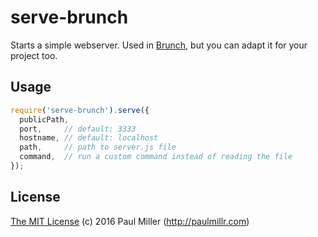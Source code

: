 # serve-brunch

Starts a simple webserver. Used in [Brunch](http://brunch.io), but you can adapt it for your project too.

## Usage

```javascript
require('serve-brunch').serve({
  publicPath,
  port,     // default: 3333
  hostname, // default: localhost
  path,     // path to server.js file
  command,  // run a custom command instead of reading the file
});
```

## License

[The MIT License](https://github.com/paulmillr/mit) (c) 2016 Paul Miller (http://paulmillr.com)
